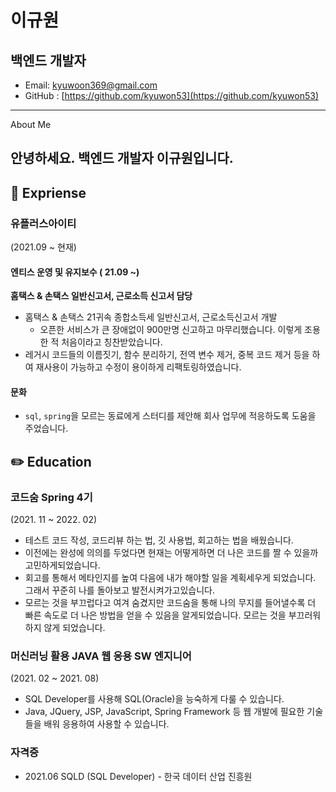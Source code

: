 # **이규원**

## 백엔드 개발자

* Email: kyuwoon369@gmail.com
* GitHub : [https://github.com/kyuwon53](https://github.com/kyuwon53)

---

About Me

안녕하세요. 백엔드 개발자 이규원입니다. 
---

## 🏃 Expriense

### 유플러스아이티
(2021.09 ~ 현재)

#### 엔티스 운영 및 유지보수 ( 21.09 ~)
**홈택스 & 손택스 일반신고서, 근로소득 신고서 담당**
- 홈택스 & 손택스 21귀속 종합소득세 일반신고서, 근로소득신고서 개발 
  - 오픈한 서비스가 큰 장애없이 900만명 신고하고 마무리했습니다. 이렇게 조용한 적 처음이라고 칭찬받았습니다.
- 레거시 코드들의 이름짓기, 함수 분리하기, 전역 변수 제거, 중복 코드 제거 등을 하여 재사용이 가능하고 수정이 용이하게 리팩토링하였습니다.

#### 문화
* `sql`, `spring`을 모르는 동료에게 스터디를 제안해 회사 업무에 적응하도록 도움을 주었습니다. 

## ✏️ Education

### 코드숨 Spring 4기
(2021. 11 ~ 2022. 02)
* 테스트 코드 작성, 코드리뷰 하는 법, 깃 사용법, 회고하는 법을 배웠습니다. 
* 이전에는 완성에 의의를 두었다면 현재는 어떻게하면 더 나은 코드를 짤 수 있을까 고민하게되었습니다. 
* 회고를 통해서 메타인지를 높여 다음에 내가 해야할 일을 계획세우게 되었습니다. 그래서 꾸준히 나를 돌아보고 발전시켜가고있습니다. 
* 모르는 것을 부끄럽다고 여겨 숨겼지만 코드숨을 통해 나의 무지를 들어낼수록 더 빠른 속도로 더 나은 방법을 얻을 수 있음을 알게되었습니다. 모르는 것을 부끄러워하지 않게 되었습니다.

### 머신러닝 활용 JAVA 웹 응용 SW 엔지니어
(2021. 02 ~ 2021. 08)
* SQL Developer를 사용해 SQL(Oracle)을 능숙하게 다룰 수 있습니다.
* Java, JQuery, JSP, JavaScript, Spring Framework 등 웹 개발에 필요한 기술들을 배워 응용하여 사용할 수 있습니다. 

### 자격증
* 2021.06 SQLD (SQL Developer) - 한국 데이터 산업 진흥원
